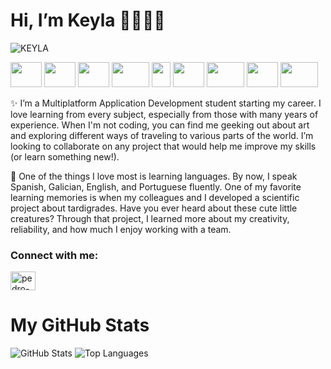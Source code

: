 # Hi, I’m Keyla 👋👩🏾‍💻

![KEYLA](https://github.com/user-attachments/assets/22ba44b6-e5ea-4f91-8895-a79514472051)


<img src="https://github.com/user-attachments/assets/b63dd1ad-2ab4-491a-84e6-8b1559eda46b" width="50" height="40">
<img src="https://github.com/user-attachments/assets/115f4160-40eb-42a3-8dfc-ca6ea821baa9" width="50" height="40">
<img src="https://github.com/user-attachments/assets/17ba3b0f-f16d-4577-90bb-988ee7839c9e" width="50" height="40">
<img src="https://github.com/user-attachments/assets/9a29c7e5-8b7a-4b03-ae30-99aae2169c14" width="60" height="40">
<img src="https://github.com/user-attachments/assets/b25ea6d4-52d8-415d-b1c3-f6ff472fa499" width="30" height="40">
<img src="https://github.com/user-attachments/assets/d7a9f6ee-f4f2-4e1e-9025-6a62824dd949" width="50" height="40">
<img src="https://github.com/user-attachments/assets/10d39fbf-af38-493b-b1da-f7efd2b1cbfc" width="60" height="40">
<img src="https://github.com/user-attachments/assets/9823a91c-46d0-48c6-9a96-7062d2284cfc" width="50" height="40">
<img src="https://github.com/user-attachments/assets/0c8454da-8552-40bc-aa18-321b63e83d54" width="60" height="40">


✨ I’m a Multiplatform Application Development student starting my career. I love learning from every subject, especially from those with many years of experience. When I'm not coding, you can find me geeking out about art and exploring different ways of traveling to various parts of the world. I’m looking to collaborate on any project that would help me improve my skills (or learn something new!).

🐢 One of the things I love most is learning languages. By now, I speak Spanish, Galician, English, and Portuguese fluently. One of my favorite learning memories is when my colleagues and I developed a scientific project about tardigrades. Have you ever heard about these cute little creatures? Through that project, I learned more about my creativity, reliability, and how much I enjoy working with a team.

<p align="left">
<h3 align="left">Connect with me:</h3>
<a href="www.linkedin.com/in/keylaiglesias" target="blank"><img align="center" src="https://cdn.jsdelivr.net/npm/simple-icons@3.0.1/icons/linkedin.svg" alt="pedro-david-acevedo-rodriguez-459647181" height="30" width="40" /></a>
</p>

# My GitHub Stats

![GitHub Stats](https://github-readme-stats.vercel.app/api?username=kiglesiasesteves&show_icons=true&hide_title=true&count_private=true&hide=prs)
![Top Languages](https://github-readme-stats.vercel.app/api/top-langs/?username=kiglesiasesteves&layout=compact)













